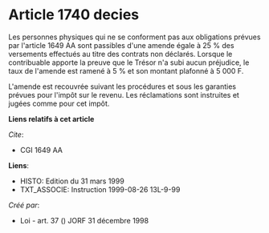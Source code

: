 # Article 1740 decies

Les personnes physiques qui ne se conforment pas aux obligations prévues par l'article 1649 AA sont passibles d'une amende
égale à 25 % des versements effectués au titre des contrats non déclarés. Lorsque le contribuable apporte la preuve que le
Trésor n'a subi aucun préjudice, le taux de l'amende est ramené à 5 % et son montant plafonné à 5 000 F.

L'amende est recouvrée suivant les procédures et sous les garanties prévues pour l'impôt sur le revenu. Les réclamations sont
instruites et jugées comme pour cet impôt.

**Liens relatifs à cet article**

_Cite_:

  - CGI 1649 AA

**Liens**:

  - HISTO: Edition du 31 mars 1999
  - TXT_ASSOCIE: Instruction 1999-08-26 13L-9-99

_Créé par_:

  - Loi - art. 37 () JORF 31 décembre 1998
